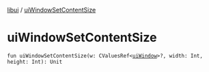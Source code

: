 [libui](README.md) / [uiWindowSetContentSize](ui-window-set-content-size.md)

# uiWindowSetContentSize

`fun uiWindowSetContentSize(w: CValuesRef<`[`uiWindow`](ui-window.md)`>?, width: Int, height: Int): Unit`
